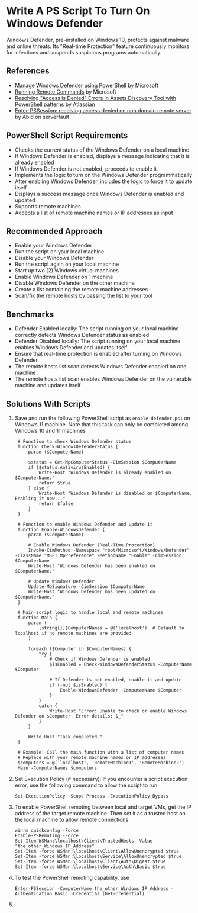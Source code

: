 # Write A PS Script To Turn On Windows Defender
Windows Defender, pre-installed on Windows 10, protects against malware and online threats. Its "Real-time Protection" feature continuously monitors for infections and suspends suspicious programs automatically.


## References
- [Manage Windows Defender using PowerShell](https://learn.microsoft.com/en-us/archive/technet-wiki/52251.manage-windows-defender-using-powershell) by Microsoft
- [Running Remote Commands](https://learn.microsoft.com/en-us/powershell/scripting/security/remoting/running-remote-commands?view=powershell-7.4&viewFallbackFrom=powershell-7) by Microsoft
- [Resolving "Access is Denied" Errors in Assets Discovery Tool with PowerShell patterns](https://confluence.atlassian.com/jirakb/resolving-access-is-denied-errors-in-assets-discovery-tool-with-powershell-patterns-1402421369.html) by Atlassian
- [Enter-PSSession: receiving access denied on non domain remote server](https://serverfault.com/questions/1117959/enter-pssession-receiving-access-denied-on-non-domain-remote-server) by Abid on serverfault
  

## PowerShell Script Requirements
- Checks the current status of the Windows Defender on a local machine
- If Windows Defender is enabled, displays a message indicating that it is already enabled
- If Windows Defender is not enabled, proceeds to enable it
- Implements the logic to turn on the Windows Defender programmatically
- After enabling Windows Defender, includes the logic to force it to update itself
- Displays a success message once Windows Defender is enabled and updated
- Supports remote machines
- Accepts a list of remote machine names or IP addresses as input



## Recommended Approach
- Enable your Windows Defender
- Run the script on your local machine
- Disable your Windows Defender
- Run the script again on your local machine
- Start up two (2) Windows virtual machines
- Enable Windows Defender on 1 machine
- Disable Windows Defender on the other machine
- Create a list containing the remote machine addresses
- Scan/fix the remote hosts by passing the list to your tool


## Benchmarks
- Defender Enabled locally: The script running on your local machine correctly detects Windows Defender status as enabled
- Defender Disabled locally: The script running on your local machine enables Windows Defender and updates itself
- Ensure that real-time protection is enabled after turning on Windows Defender
- The remote hosts list scan detects Windows Defender enabled on one machine
- The remote hosts list scan enables Windows Defender on the vulnerable machine and updates itself


## Solutions With Scripts
1. Save and run the following PowerShell script as `enable-defender.ps1` on Windows 11 machine. Note that this task can only be completed among Windows 10 and 11 machines
   ```
    # Function to check Windows Defender status
    function Check-WindowsDefenderStatus {
        param ($ComputerName)
    
        $status = Get-MpComputerStatus -CimSession $ComputerName
        if ($status.AntivirusEnabled) {
            Write-Host "Windows Defender is already enabled on $ComputerName."
            return $true
        } else {
            Write-Host "Windows Defender is disabled on $ComputerName. Enabling it now..."
            return $false
        }
    }
    
    # Function to enable Windows Defender and update it
    function Enable-WindowsDefender {
        param ($ComputerName)
    
        # Enable Windows Defender (Real-Time Protection)
        Invoke-CimMethod -Namespace "root/Microsoft/Windows/Defender" -ClassName "MSFT_MpPreference" -MethodName "Enable" -CimSession $ComputerName
        Write-Host "Windows Defender has been enabled on $ComputerName."
    
        # Update Windows Defender
        Update-MpSignature -CimSession $ComputerName
        Write-Host "Windows Defender has been updated on $ComputerName."
    }
    
    # Main script logic to handle local and remote machines
    function Main {
        param (
            [string[]]$ComputerNames = @('localhost')  # Default to localhost if no remote machines are provided
        )
    
        foreach ($Computer in $ComputerNames) {
            try {
                # Check if Windows Defender is enabled
                $isEnabled = Check-WindowsDefenderStatus -ComputerName $Computer
    
                # If Defender is not enabled, enable it and update
                if (-not $isEnabled) {
                    Enable-WindowsDefender -ComputerName $Computer
                }
            }
            catch {
                Write-Host "Error: Unable to check or enable Windows Defender on $Computer. Error details: $_"
            }
        }
    
        Write-Host "Task completed."
    }
    
    # Example: Call the main function with a list of computer names
    # Replace with your remote machine names or IP addresses
    $computers = @('localhost', 'RemoteMachine1', 'RemoteMachine2')
    Main -ComputerNames $computers
   ```
2. Set Execution Policy (if necessary): If you encounter a script execution error, use the following command to allow the script to run:
   ```
   Set-ExecutionPolicy -Scope Process -ExecutionPolicy Bypass
   ```
3. To enable PowerShell remoting between local and target VMs, get the IP address of the target remote machine. Then set it as a trusted host on the local machine to allow remote connections
   ```
   winrm quickconfig -Force
   Enable-PSRemoting -Force
   Set-Item WSMan:\localhost\Client\TrustedHosts -Value "the_other_Windows_IP_Address"
   Set-Item -force WSMan:\localhost\Client\AllowUnencrypted $true
   Set-Item -force WSMan:\localhost\Service\AllowUnencrypted $true
   Set-Item -force WSMan:\localhost\Client\Auth\Digest $true
   Set-Item -force WSMan:\localhost\Service\Auth\Basic $true
   ```
4. To test the PowerShell remoting capability, use
   ```
   Enter-PSSession -ComputerName the_other_Windows_IP_Address -Authentication Basic -Credential (Get-Credential)
   ```
5. 


